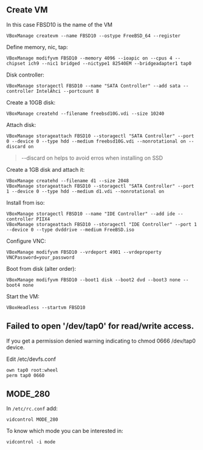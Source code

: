 Create VM
---------

In this case FBSD10 is the name of the VM

    VBoxManage createvm --name FBSD10 --ostype FreeBSD_64 --register

Define memory, nic, tap:

    VBoxManage modifyvm FBSD10 --memory 4096 --ioapic on --cpus 4 --chipset ich9 --nic1 bridged --nictype1 82540EM --bridgeadapter1 tap0

Disk controller:

    VBoxManage storagectl FBSD10 --name "SATA Controller" --add sata --controller IntelAhci --portcount 8

Create a 10GB disk:

    VBoxManage createhd --filename freebsd10G.vdi --size 10240

Attach disk:

    VBoxManage storageattach FBSD10 --storagectl "SATA Controller" --port 0 --device 0 --type hdd --medium freebsd10G.vdi --nonrotational on --discard on

> --discard on helps to avoid erros when installing on SSD

Create a 1GB disk and attach it:

    VBoxManage createhd --filename d1 --size 2048
    VBoxManage storageattach FBSD10 --storagectl "SATA Controller" --port 1 --device 0 --type hdd --medium d1.vdi --nonrotational on

Install from iso:

    VBoxManage storagectl FBSD10 --name "IDE Controller" --add ide --controller PIIX4
    VBoxManage storageattach FBSD10 --storagectl "IDE Controller" --port 1 --device 0 --type dvddrive --medium FreeBSD.iso


Configure VNC:

    VBoxManage modifyvm FBSD10 --vrdeport 4901 --vrdeproperty  VNCPassword=your_password

Boot from disk (alter order):

    VBoxManage modifyvm FBSD10 --boot1 disk --boot2 dvd --boot3 none --boot4 none

Start the VM:

    VBoxHeadless --startvm FBSD10


Failed to open '/dev/tap0' for read/write access.
-------------------------------------------------

If you get a permission denied warning indicating to chmod 0666 /dev/tap0 device.

Edit /etc/devfs.conf

    own tap0 root:wheel
    perm tap0 0660


MODE_280
--------

In ``/etc/rc.conf`` add:

    vidcontrol MODE_280

To know which mode you can be interested in:

    vidcontrol -i mode
